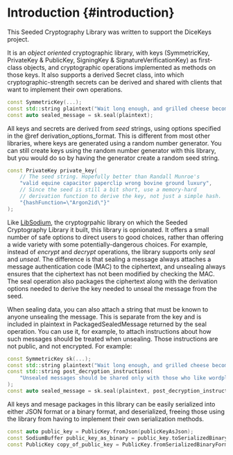 # Introduction {#introduction}

This Seeded Cryptography Library was written to support the DiceKeys project.

It is an _object oriented_ cryptographic library, with keys
(SymmetricKey, PrivateKey & PublicKey, SigningKey & SignatureVerificationKey)
as first-class objects,
and cryptographic operations implemented as methods on those keys.
It also supports a derived Secret class, into which
cryptographic-strength secrets can be derived and shared with
clients that want to implement their own operations.

```cpp
const SymmetricKey(...);
const std::string plaintext("Wait long enough, and grilled cheese becomes its own spoonerism.");
const auto sealed_message = sk.seal(plaintext);
```

All keys and secrets are derived from _seed_ strings, using options specified in
the @ref derivation_options_format. This is different from most other libraries,
where keys are generated using a random number generator. You can still create
keys using the random number generator with this library, but you would do so
by having the generator create a random seed string.

```cpp
const PrivateKey private_key(
    // The seed string. Hopefully better than Randall Munroe's
    "valid equine capacitor paperclip wrong bovine ground luxury",
    // Since the seed is still a bit short, use a memory-hard
    // derivation function to derive the key, not just a simple hash.
    "{hashFunction=\"Argon2id\"}"
);
```

Like [LibSodium](https://libsodium.gitbook.io/doc/), the cryptogrpahic library
on which the Seeded Cryptography Library it built, this library is opnionated.
It offers a small number of safe options to direct users to good choices, rather
than offering a wide variety with some potentially-dangerous choices.
For example, instead of _encrypt_ and
_decrypt_ operations, the library supports only _seal_ and _unseal_.
The difference is that sealing a message always attaches a message authentication code (MAC)
to the ciphertext, and unsealing always ensures that the ciphertext has not been modified
by checking the MAC.
The seal operation also packages the ciphertext along with the derivation options
needed to derive the key needed to unseal the message from the seed.

When sealing data, you can also attach a string that must be known
to anyone unsealing the message.  This is separate from the key and is
included in plaintext in PackagedSealedMessage returned by the seal operation.
You can use it, for example, to attach
instructions about how such messages should be treated when unsealing.
Those instructions are not public, and not encrypted. For example:

```cpp
const SymmetricKey sk(...);
const std::string plaintext("Wait long enough, and grilled cheese becomes its own spoonerism.")
const std::string post_decryption_instructions(
    "Unsealed messages should be shared only with those who like wordplay."
);
const auto sealed_message = sk.seal(plaintext, post_decryption_instructions);
```

All keys and mesage packages in this library can be easily serialized into
either JSON format or a binary format, and deserialized,
freeing those using the library from having to implement their own
serialization methods.

```cpp
const auto public_key = PublicKey.fromJson(publicKeyAsJson);
const SodiumBuffer public_key_as_binary = public_key.toSerializedBinaryForm();
const PublicKey copy_of_public_key = PublicKey.fromSerializedBinaryForm(public_key_as_binary);
```

